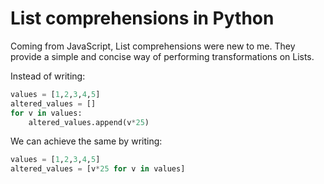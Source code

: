 # List comprehensions in Python
Coming from JavaScript, List comprehensions were new to me. They provide a simple and concise way of performing transformations on Lists. 

Instead of writing:
```Python
values = [1,2,3,4,5]
altered_values = []
for v in values:
    altered_values.append(v*25)
```

We can achieve the same by writing:
```Python
values = [1,2,3,4,5]
altered_values = [v*25 for v in values]
```
